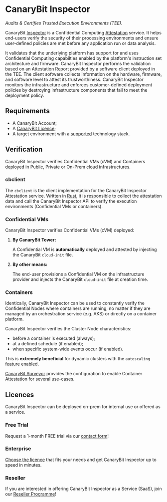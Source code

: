 # CanaryBit Inspector

*Audits & Certifies Trusted Execution Environments (TEE).*

CanaryBit [Inspector](https://docs.confidentialcloud.io/architecture/#inspector) is a Confidential Computing [Attestation]() service. It helps end-users verify the security of their processing environments and ensure user-defined policies are met before any application run or data analysis.

It validates that the underlying platform has support for and uses Confidential Computing capabilties enabled by the platform's instruction set architecture and firmware.
CanaryBit Inspector performs the validation based on an Attestation Report provided by a software client deployed in the TEE. The client software collects information on the hardware, firmware, and software level to attest its trustworthiness. CanaryBit Inspector monitors the infrastructure and enforces customer-defined deployment policies by destroying infrastructure components that fail to meet the deployment policy.

## Requirements

- A CanaryBit Account;
- A [CanaryBit Licence](./inspector.md#licences);
- A target environment with a [supported](../requirements.md) technology stack.
    
## Verification

CanaryBit Inspector verifies Confidential VMs (cVM) and Containers deployed in Public, Private or On-Prem cloud infrastructures.

### cbclient

The `cbclient` is the client implementation for the CanaryBit Inspector Attestation service. Written in [Rust](https://www.rust-lang.org/), it is responsible to collect the attestation data and call the CanaryBit Inspector API to verify the execution environments (Confidential VMs or containers).

### Confidential VMs

CanaryBit Inspector verifies Confidential VMs (cVM) deployed:

  1. **By CanaryBit Tower:**
    
      A Confidential VM is **automatically** deployed and attested by injecting the CanaryBit `cloud-init` file.

  2. **By other means:**
   
      The end-user provisions a Confidential VM on the infrastructure provider and injects the CanaryBit `cloud-init` file at creation time.

### Containers

Identically, CanaryBit Inspector can be used to constantly verify the Confidential Nodes where containers are running, no matter if they are managed by an orchestration service (e.g. AKS) or directly on a container platform.

CanaryBit Inspector verifies the Cluster Node characteristics:
- before a container is executed (always);
- at a defined schedule (if enabled);
- when specific system-wide events occur (if enabled).

This is **extremely beneficial** for dynamic clusters with the `autoscaling` feature enabled.

[CanaryBit Surveyor](./surveyor.md) provides the configuration to enable Container Attestation for several use-cases.

## Licences

CanaryBit Inspector can be deployed on-prem for internal use or offered as a service.

### Free Trial

Request a 1-month FREE trial via our [contact form](https://www.canarybit.eu/contact)!

### Enterprise

[Choose the licence](https://www.canarybit.eu) that fits your needs and get CanaryBit Inspector up to speed in minutes. 

### Reseller

If you are interested in offering CanaryBit Inspector as a Service (SaaS), join our [Reseller Programme](https://www.canarybit.eu/contacts)!